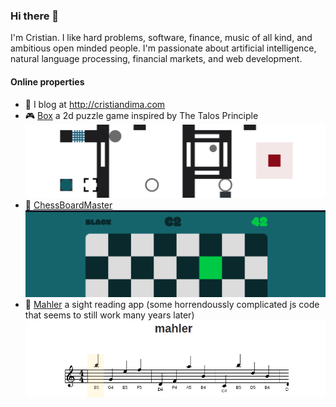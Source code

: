### Hi there 👋 

<!--
**cristiandima/cristiandima** is a ✨ _special_ ✨ repository because its `README.md` (this file) appears on your GitHub profile.

Here are some ideas to get you started:

- 🔭 I’m currently working on ...
- 🌱 I’m currently learning ...
- 👯 I’m looking to collaborate on ...
- 🤔 I’m looking for help with ...
- 💬 Ask me about ...
- 📫 How to reach me: ...
- 😄 Pronouns: ...
- ⚡ Fun fact: ...
-->

I'm Cristian. I like hard problems, software, finance, music of all kind, and ambitious open minded people. I'm passionate about artificial intelligence, natural language processing, financial markets, and web development.

#### Online properties

- :notebook_with_decorative_cover: I blog at http://cristiandima.com
- :video_game: [Box](https://cristiandima.github.io/box/) a 2d puzzle game inspired by The Talos Principle ![box](box.png)
- :horse: [ChessBoardMaster](http://cristiandima.github.io/chessboardmaster/) ![chessboardmaster](chessboardmaster.png)
- :musical_keyboard: [Mahler](http://cristiandima.github.io/mahler/) a sight reading app (some horrendoussly complicated js code that seems to still work many years later) ![box](mahler.png)
